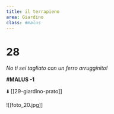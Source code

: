 ```yaml
---
title: il terrapieno
area: Giardino
class: #malus
---
```

# 28

_No ti sei tagliato con un ferro arrugginito!_

**#MALUS -1**

⬇️ [[29-giardino-prato]]

![[foto_20.jpg]]